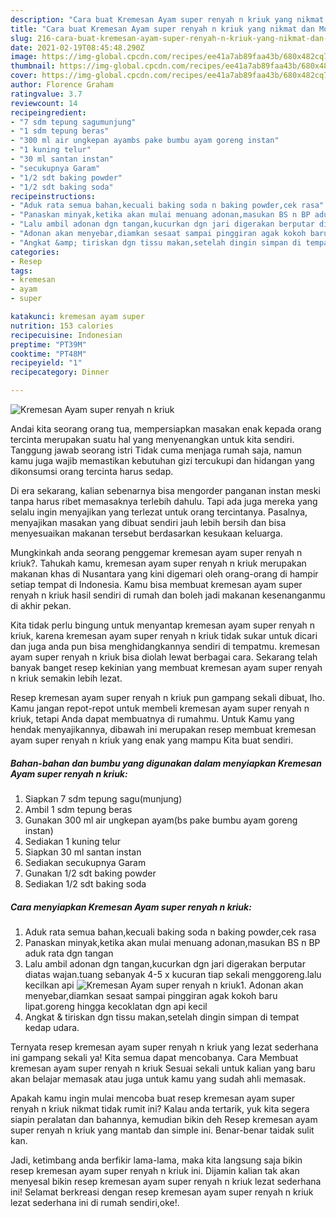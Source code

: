```yaml
---
description: "Cara buat Kremesan Ayam super renyah n kriuk yang nikmat dan Mudah Dibuat"
title: "Cara buat Kremesan Ayam super renyah n kriuk yang nikmat dan Mudah Dibuat"
slug: 216-cara-buat-kremesan-ayam-super-renyah-n-kriuk-yang-nikmat-dan-mudah-dibuat
date: 2021-02-19T08:45:48.290Z
image: https://img-global.cpcdn.com/recipes/ee41a7ab89faa43b/680x482cq70/kremesan-ayam-super-renyah-n-kriuk-foto-resep-utama.jpg
thumbnail: https://img-global.cpcdn.com/recipes/ee41a7ab89faa43b/680x482cq70/kremesan-ayam-super-renyah-n-kriuk-foto-resep-utama.jpg
cover: https://img-global.cpcdn.com/recipes/ee41a7ab89faa43b/680x482cq70/kremesan-ayam-super-renyah-n-kriuk-foto-resep-utama.jpg
author: Florence Graham
ratingvalue: 3.7
reviewcount: 14
recipeingredient:
- "7 sdm tepung sagumunjung"
- "1 sdm tepung beras"
- "300 ml air ungkepan ayambs pake bumbu ayam goreng instan"
- "1 kuning telur"
- "30 ml santan instan"
- "secukupnya Garam"
- "1/2 sdt baking powder"
- "1/2 sdt baking soda"
recipeinstructions:
- "Aduk rata semua bahan,kecuali baking soda n baking powder,cek rasa"
- "Panaskan minyak,ketika akan mulai menuang adonan,masukan BS n BP aduk rata dgn tangan"
- "Lalu ambil adonan dgn tangan,kucurkan dgn jari digerakan berputar diatas wajan.tuang sebanyak 4-5 x kucuran tiap sekali menggoreng.lalu kecilkan api"
- "Adonan akan menyebar,diamkan sesaat sampai pinggiran agak kokoh baru lipat.goreng hingga kecoklatan dgn api kecil"
- "Angkat &amp; tiriskan dgn tissu makan,setelah dingin simpan di tempat kedap udara."
categories:
- Resep
tags:
- kremesan
- ayam
- super

katakunci: kremesan ayam super 
nutrition: 153 calories
recipecuisine: Indonesian
preptime: "PT39M"
cooktime: "PT48M"
recipeyield: "1"
recipecategory: Dinner

---
```



![Kremesan Ayam super renyah n kriuk](https://img-global.cpcdn.com/recipes/ee41a7ab89faa43b/680x482cq70/kremesan-ayam-super-renyah-n-kriuk-foto-resep-utama.jpg)

Andai kita seorang orang tua, mempersiapkan masakan enak kepada orang tercinta merupakan suatu hal yang menyenangkan untuk kita sendiri. Tanggung jawab seorang istri Tidak cuma menjaga rumah saja, namun kamu juga wajib memastikan kebutuhan gizi tercukupi dan hidangan yang dikonsumsi orang tercinta harus sedap.

Di era  sekarang, kalian sebenarnya bisa mengorder panganan instan meski tanpa harus ribet memasaknya terlebih dahulu. Tapi ada juga mereka yang selalu ingin menyajikan yang terlezat untuk orang tercintanya. Pasalnya, menyajikan masakan yang dibuat sendiri jauh lebih bersih dan bisa menyesuaikan makanan tersebut berdasarkan kesukaan keluarga. 



Mungkinkah anda seorang penggemar kremesan ayam super renyah n kriuk?. Tahukah kamu, kremesan ayam super renyah n kriuk merupakan makanan khas di Nusantara yang kini digemari oleh orang-orang di hampir setiap tempat di Indonesia. Kamu bisa membuat kremesan ayam super renyah n kriuk hasil sendiri di rumah dan boleh jadi makanan kesenanganmu di akhir pekan.

Kita tidak perlu bingung untuk menyantap kremesan ayam super renyah n kriuk, karena kremesan ayam super renyah n kriuk tidak sukar untuk dicari dan juga anda pun bisa menghidangkannya sendiri di tempatmu. kremesan ayam super renyah n kriuk bisa diolah lewat berbagai cara. Sekarang telah banyak banget resep kekinian yang membuat kremesan ayam super renyah n kriuk semakin lebih lezat.

Resep kremesan ayam super renyah n kriuk pun gampang sekali dibuat, lho. Kamu jangan repot-repot untuk membeli kremesan ayam super renyah n kriuk, tetapi Anda dapat membuatnya di rumahmu. Untuk Kamu yang hendak menyajikannya, dibawah ini merupakan resep membuat kremesan ayam super renyah n kriuk yang enak yang mampu Kita buat sendiri.

<!--inarticleads1-->

##### Bahan-bahan dan bumbu yang digunakan dalam menyiapkan Kremesan Ayam super renyah n kriuk:

1. Siapkan 7 sdm tepung sagu(munjung)
1. Ambil 1 sdm tepung beras
1. Gunakan 300 ml air ungkepan ayam(bs pake bumbu ayam goreng instan)
1. Sediakan 1 kuning telur
1. Siapkan 30 ml santan instan
1. Sediakan secukupnya Garam
1. Gunakan 1/2 sdt baking powder
1. Sediakan 1/2 sdt baking soda




<!--inarticleads2-->

##### Cara menyiapkan Kremesan Ayam super renyah n kriuk:

1. Aduk rata semua bahan,kecuali baking soda n baking powder,cek rasa
1. Panaskan minyak,ketika akan mulai menuang adonan,masukan BS n BP aduk rata dgn tangan
1. Lalu ambil adonan dgn tangan,kucurkan dgn jari digerakan berputar diatas wajan.tuang sebanyak 4-5 x kucuran tiap sekali menggoreng.lalu kecilkan api
<img src="https://img-global.cpcdn.com/steps/44a06397b4425277/160x128cq70/kremesan-ayam-super-renyah-n-kriuk-langkah-memasak-3-foto.jpg" alt="Kremesan Ayam super renyah n kriuk">1. Adonan akan menyebar,diamkan sesaat sampai pinggiran agak kokoh baru lipat.goreng hingga kecoklatan dgn api kecil
1. Angkat &amp; tiriskan dgn tissu makan,setelah dingin simpan di tempat kedap udara.




Ternyata resep kremesan ayam super renyah n kriuk yang lezat sederhana ini gampang sekali ya! Kita semua dapat mencobanya. Cara Membuat kremesan ayam super renyah n kriuk Sesuai sekali untuk kalian yang baru akan belajar memasak atau juga untuk kamu yang sudah ahli memasak.

Apakah kamu ingin mulai mencoba buat resep kremesan ayam super renyah n kriuk nikmat tidak rumit ini? Kalau anda tertarik, yuk kita segera siapin peralatan dan bahannya, kemudian bikin deh Resep kremesan ayam super renyah n kriuk yang mantab dan simple ini. Benar-benar taidak sulit kan. 

Jadi, ketimbang anda berfikir lama-lama, maka kita langsung saja bikin resep kremesan ayam super renyah n kriuk ini. Dijamin kalian tak akan menyesal bikin resep kremesan ayam super renyah n kriuk lezat sederhana ini! Selamat berkreasi dengan resep kremesan ayam super renyah n kriuk lezat sederhana ini di rumah sendiri,oke!.

